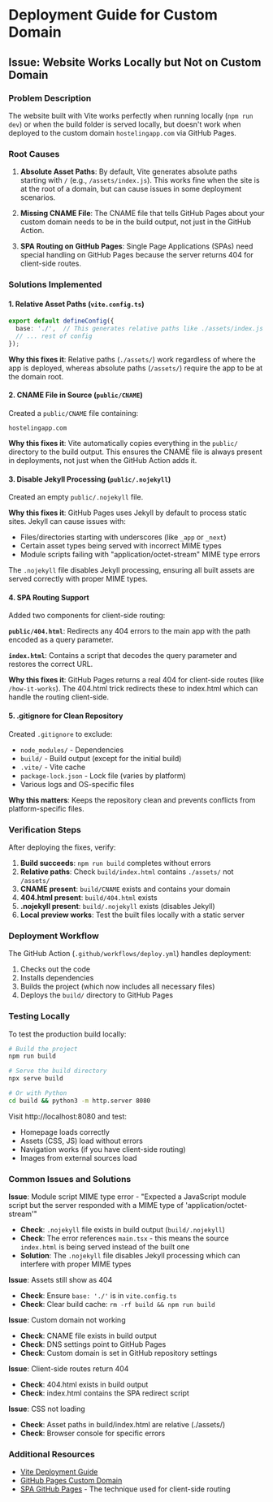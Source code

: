 # Deployment Guide for Custom Domain

## Issue: Website Works Locally but Not on Custom Domain

### Problem Description
The website built with Vite works perfectly when running locally (`npm run dev`) or when the build folder is served locally, but doesn't work when deployed to the custom domain `hostelingapp.com` via GitHub Pages.

### Root Causes

1. **Absolute Asset Paths**: By default, Vite generates absolute paths starting with `/` (e.g., `/assets/index.js`). This works fine when the site is at the root of a domain, but can cause issues in some deployment scenarios.

2. **Missing CNAME File**: The CNAME file that tells GitHub Pages about your custom domain needs to be in the build output, not just in the GitHub Action.

3. **SPA Routing on GitHub Pages**: Single Page Applications (SPAs) need special handling on GitHub Pages because the server returns 404 for client-side routes.

### Solutions Implemented

#### 1. Relative Asset Paths (`vite.config.ts`)
```typescript
export default defineConfig({
  base: './',  // This generates relative paths like ./assets/index.js
  // ... rest of config
});
```

**Why this fixes it**: Relative paths (`./assets/`) work regardless of where the app is deployed, whereas absolute paths (`/assets/`) require the app to be at the domain root.

#### 2. CNAME File in Source (`public/CNAME`)
Created a `public/CNAME` file containing:
```
hostelingapp.com
```

**Why this fixes it**: Vite automatically copies everything in the `public/` directory to the build output. This ensures the CNAME file is always present in deployments, not just when the GitHub Action adds it.

#### 3. Disable Jekyll Processing (`public/.nojekyll`)
Created an empty `public/.nojekyll` file.

**Why this fixes it**: GitHub Pages uses Jekyll by default to process static sites. Jekyll can cause issues with:
- Files/directories starting with underscores (like `_app` or `_next`)
- Certain asset types being served with incorrect MIME types
- Module scripts failing with "application/octet-stream" MIME type errors

The `.nojekyll` file disables Jekyll processing, ensuring all built assets are served correctly with proper MIME types.

#### 4. SPA Routing Support
Added two components for client-side routing:

**`public/404.html`**: Redirects any 404 errors to the main app with the path encoded as a query parameter.

**`index.html`**: Contains a script that decodes the query parameter and restores the correct URL.

**Why this fixes it**: GitHub Pages returns a real 404 for client-side routes (like `/how-it-works`). The 404.html trick redirects these to index.html which can handle the routing client-side.

#### 5. .gitignore for Clean Repository
Created `.gitignore` to exclude:
- `node_modules/` - Dependencies
- `build/` - Build output (except for the initial build)
- `.vite/` - Vite cache
- `package-lock.json` - Lock file (varies by platform)
- Various logs and OS-specific files

**Why this matters**: Keeps the repository clean and prevents conflicts from platform-specific files.

### Verification Steps

After deploying the fixes, verify:

1. **Build succeeds**: `npm run build` completes without errors
2. **Relative paths**: Check `build/index.html` contains `./assets/` not `/assets/`
3. **CNAME present**: `build/CNAME` exists and contains your domain
4. **404.html present**: `build/404.html` exists
5. **.nojekyll present**: `build/.nojekyll` exists (disables Jekyll)
6. **Local preview works**: Test the built files locally with a static server

### Deployment Workflow

The GitHub Action (`.github/workflows/deploy.yml`) handles deployment:
1. Checks out the code
2. Installs dependencies
3. Builds the project (which now includes all necessary files)
4. Deploys the `build/` directory to GitHub Pages

### Testing Locally

To test the production build locally:
```bash
# Build the project
npm run build

# Serve the build directory
npx serve build

# Or with Python
cd build && python3 -m http.server 8080
```

Visit http://localhost:8080 and test:
- Homepage loads correctly
- Assets (CSS, JS) load without errors
- Navigation works (if you have client-side routing)
- Images from external sources load

### Common Issues and Solutions

**Issue**: Module script MIME type error - "Expected a JavaScript module script but the server responded with a MIME type of 'application/octet-stream'"
- **Check**: `.nojekyll` file exists in build output (`build/.nojekyll`)
- **Check**: The error references `main.tsx` - this means the source `index.html` is being served instead of the built one
- **Solution**: The `.nojekyll` file disables Jekyll processing which can interfere with proper MIME types

**Issue**: Assets still show as 404
- **Check**: Ensure `base: './'` is in `vite.config.ts`
- **Check**: Clear build cache: `rm -rf build && npm run build`

**Issue**: Custom domain not working
- **Check**: CNAME file exists in build output
- **Check**: DNS settings point to GitHub Pages
- **Check**: Custom domain is set in GitHub repository settings

**Issue**: Client-side routes return 404
- **Check**: 404.html exists in build output
- **Check**: index.html contains the SPA redirect script

**Issue**: CSS not loading
- **Check**: Asset paths in build/index.html are relative (./assets/)
- **Check**: Browser console for specific errors

### Additional Resources

- [Vite Deployment Guide](https://vitejs.dev/guide/static-deploy.html)
- [GitHub Pages Custom Domain](https://docs.github.com/en/pages/configuring-a-custom-domain-for-your-github-pages-site)
- [SPA GitHub Pages](https://github.com/rafgraph/spa-github-pages) - The technique used for client-side routing
